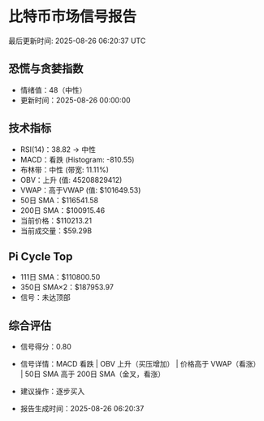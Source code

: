 # 比特币市场信号报告

最后更新时间: 2025-08-26 06:20:37 UTC

## 恐慌与贪婪指数
- 情绪值：48（中性）
- 更新时间：2025-08-26 00:00:00

## 技术指标
- RSI(14)：38.82 → 中性
- MACD：看跌 (Histogram: -810.55)
- 布林带：中性 (带宽: 11.11%)
- OBV：上升 (值: 45208829412)
- VWAP：高于VWAP (值: $101649.53)
- 50日 SMA：$116541.58
- 200日 SMA：$100915.46
- 当前价格：$110213.21
- 当前成交量：$59.29B

## Pi Cycle Top
- 111日 SMA：$110800.50
- 350日 SMA×2：$187953.97
- 信号：未达顶部

## 综合评估
- 信号得分：0.80
- 信号详情：MACD 看跌 | OBV 上升（买压增加） | 价格高于 VWAP（看涨） | 50日 SMA 高于 200日 SMA（金叉，看涨）
- 建议操作：逐步买入

- 报告生成时间：2025-08-26 06:20:37
